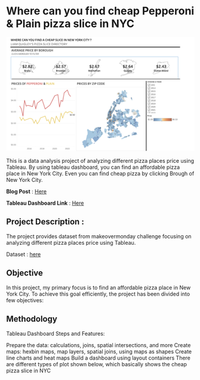 # Where can you find cheap Pepperoni & Plain pizza slice in NYC
![](https://github.com/poojapatel26/NYC-Pizza-Slice-Analysis/blob/main/tableau_dashboard.png)

This is a data analysis project of analyzing different pizza places price using Tableau. By using tableau dashboard, you can find an affordable pizza place in New York City. Even you can find cheap pizza by clicking Brough of New York City.

**Blog Post** : [Here](https://medium.com/@poojapatel26/where-can-you-find-cheap-pepperoni-plain-pizza-slice-in-nyc-243672919136)

**Tableau  Dashboard Link** :  [Here](https://public.tableau.com/app/profile/poojapatel26/viz/CHEAPPIZZASLICEINNYC/Dashboard1)

## Project Description :
The project provides dataset from makeovermonday challenge focusing on analyzing different pizza places price using Tableau.

Dataset : [here](https://data.world/makeovermonday/2023w5)

## Objective 
In this project, my primary focus is to find an affordable pizza place in New York City. To achieve this goal efficiently, the project has been divided into few objectives:

## Methodology

Tableau Dashboard Steps and Features:

Prepare the data: calculations, joins, spatial intersections, and more
Create maps: hexbin maps, map layers, spatial joins, using maps as shapes
Create line charts and heat maps
Build a dashboard using layout containers
There are different types of plot shown below, which basically shows the cheap pizza slice in NYC
